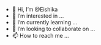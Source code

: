 - 👋 Hi, I’m @Eishika
- 👀 I’m interested in ...
- 🌱 I’m currently learning ...
- 💞️ I’m looking to collaborate on ...
- 📫 How to reach me ...

<!---
Eishika/Eishika is a ✨ special ✨ repository because its `README.md` (this file) appears on your GitHub profile.
You can click the Preview link to take a look at your changes.
--->
